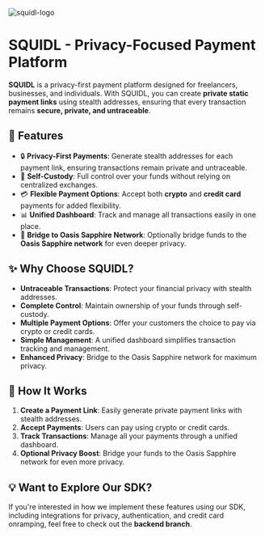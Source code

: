 
![squidl-logo](https://github.com/user-attachments/assets/e1034b67-7c7e-419f-b299-09265244b584)

# SQUIDL - Privacy-Focused Payment Platform

**SQUIDL** is a privacy-first payment platform designed for freelancers, businesses, and individuals. With SQUIDL, you can create **private static payment links** using stealth addresses, ensuring that every transaction remains **secure, private, and untraceable**.

## 🚀 Features

- 🔒 **Privacy-First Payments**: Generate stealth addresses for each payment link, ensuring transactions remain private and untraceable.
- 💼 **Self-Custody**: Full control over your funds without relying on centralized exchanges.
- 💳 **Flexible Payment Options**: Accept both **crypto** and **credit card** payments for added flexibility.
- 📊 **Unified Dashboard**: Track and manage all transactions easily in one place.
- 🌉 **Bridge to Oasis Sapphire Network**: Optionally bridge funds to the **Oasis Sapphire network** for even deeper privacy.

## ✨ Why Choose SQUIDL?

- **Untraceable Transactions**: Protect your financial privacy with stealth addresses.
- **Complete Control**: Maintain ownership of your funds through self-custody.
- **Multiple Payment Options**: Offer your customers the choice to pay via crypto or credit cards.
- **Simple Management**: A unified dashboard simplifies transaction tracking and management.
- **Enhanced Privacy**: Bridge to the Oasis Sapphire network for maximum privacy.

## 📖 How It Works

1. **Create a Payment Link**: Easily generate private payment links with stealth addresses.
2. **Accept Payments**: Users can pay using crypto or credit cards.
3. **Track Transactions**: Manage all your payments through a unified dashboard.
4. **Optional Privacy Boost**: Bridge your funds to the Oasis Sapphire network for even more privacy.

## 💡 Want to Explore Our SDK?

If you're interested in how we implement these features using our SDK, including integrations for privacy, authentication, and credit card onramping, feel free to check out the **backend branch**.

